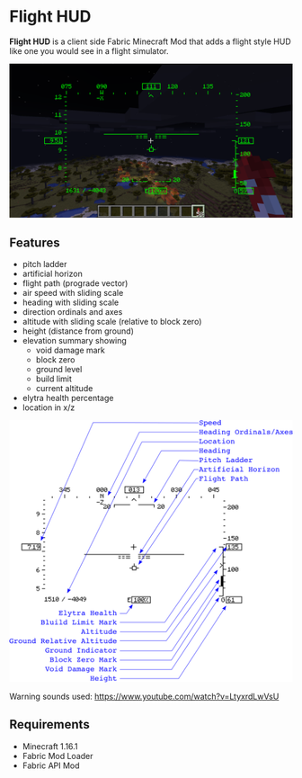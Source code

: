 # Flight HUD

__Flight HUD__ is a client side Fabric Minecraft Mod that adds a flight style HUD like one you would see in a flight simulator.

![HUD Screenshot](images/hud2020-07-07.png?raw=true "HUD Screenshot")

## Features
- pitch ladder
- artificial horizon
- flight path (prograde vector)
- air speed with sliding scale
- heading with sliding scale
- direction ordinals and axes
- altitude with sliding scale (relative to block zero)
- height (distance from ground)
- elevation summary showing
  - void damage mark
  - block zero
  - ground level
  - build limit
  - current altitude
- elytra health percentage
- location in x/z


![HUD Components](images/hud-diagram.png?raw=true "HUD Components")

Warning sounds used: https://www.youtube.com/watch?v=LtyxrdLwVsU

## Requirements
- Minecraft 1.16.1
- Fabric Mod Loader
- Fabric API Mod
